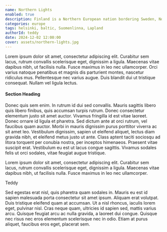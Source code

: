 ```yaml
---
name: Northern Lights
enabled: true
description: Finland is a Northern European nation bordering Sweden, Norway and Russia. Its capital, Helsinki, occupies a peninsula and surrounding islands in the Baltic Sea. Helsinki is home to the 18th-century sea fortress Suomenlinna, the fashionable Design District and diverse museums. The Northern Lights can be seen from the country's Arctic Lapland province, a vast wilderness with national parks and ski resorts.
categories: europe
tags: helsinki, baltic, Suomenlinna, Lapland
authorId: teddy
date: 2024-12-02 12:00:00
cover: assets/northern-lights.jpg
---
```


Lorem ipsum dolor sit amet, consectetur adipiscing elit. Curabitur sem lacus, rutrum convallis scelerisque eget, dignissim a ligula. Maecenas vitae dapibus nibh, ut facilisis nulla. Fusce maximus in leo nec ullamcorper. Orci varius natoque penatibus et magnis dis parturient montes, nascetur ridiculus mus. Pellentesque nec varius augue. Duis blandit dui ut tristique consequat. Nullam vel ligula lectus.

<h4 class="mt-4 mb-4">Section Heading</h4>

Donec quis sem enim. In rutrum id dui sed convallis. Mauris sagittis libero quis libero finibus, quis accumsan turpis rutrum. Donec consectetur elementum justo sit amet auctor. Vivamus fringilla id est vitae laoreet. Donec ornare id ligula et pharetra. Sed dictum ante at orci rutrum, vel faucibus quam auctor. Morbi in mauris dignissim purus porttitor viverra ac sit amet leo. Vestibulum dignissim, sapien ut eleifend aliquet, lectus diam gravida nibh, et eleifend metus justo ut ante. Class aptent taciti sociosqu ad litora torquent per conubia nostra, per inceptos himenaeos. Praesent vitae suscipit erat. Vestibulum eu est ut lacus congue sagittis. Vivamus sodales felis ut orci sodales, vitae feugiat augue tristique.

<div class="quote mt-4 mb-4">
    <i class="fas fa-quote-left"></i>
	<div>
	    <p>Lorem ipsum dolor sit amet, consectetur adipiscing elit. Curabitur sem lacus, rutrum convallis scelerisque eget, dignissim a ligula. Maecenas vitae dapibus nibh, ut facilisis nulla. Fusce maximus in leo nec ullamcorper.</p>
        <span class="quote-by">Teddy</span>
	</div>
</div>

Sed egestas erat nisl, quis pharetra quam sodales in. Mauris eu est id sapien malesuada porta consectetur sit amet ipsum. Aliquam erat volutpat. Duis tristique eleifend quam at accumsan. Ut a nisl rhoncus, iaculis lorem eget, pulvinar nisl. Cras neque quam, ultricies id sapien sed, mattis varius arcu. Quisque feugiat arcu ac nulla gravida, a laoreet dui congue. Quisque nec risus nec eros elementum scelerisque nec in odio. Etiam at purus aliquet, faucibus eros eget, placerat sem.
